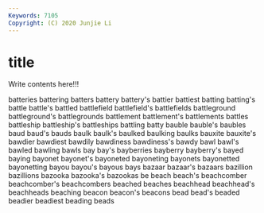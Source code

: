```yaml
---
Keywords: 7105
Copyright: (C) 2020 Junjie Li
---
```


# title

Write contents here!!!

batteries
battering 
batters 
battery 
battery's 
battier 
battiest 
batting 
batting's 
battle 
battle's
battled 
battlefield 
battlefield's 
battlefields 
battleground 
battleground's 
battlegrounds 
battlement 
battlement's 
battlements
battles 
battleship 
battleship's 
battleships 
battling 
batty 
bauble 
bauble's 
baubles 
baud
baud's 
bauds 
baulk 
baulk's 
baulked 
baulking 
baulks 
bauxite 
bauxite's 
bawdier
bawdiest 
bawdily 
bawdiness 
bawdiness's 
bawdy 
bawl 
bawl's 
bawled 
bawling 
bawls
bay 
bay's 
bayberries 
bayberry 
bayberry's 
bayed 
baying 
bayonet 
bayonet's 
bayoneted
bayoneting 
bayonets 
bayonetted 
bayonetting 
bayou 
bayou's 
bayous 
bays 
bazaar 
bazaar's
bazaars 
bazillion 
bazillions 
bazooka 
bazooka's 
bazookas 
be 
beach 
beach's 
beachcomber
beachcomber's 
beachcombers 
beached 
beaches 
beachhead 
beachhead's 
beachheads 
beaching 
beacon 
beacon's
beacons 
bead 
bead's 
beaded 
beadier 
beadiest 
beading 
beads 
